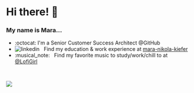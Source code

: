 # Hi there! :wave:

### My name is <b>Mara</b>...

<ul>
  <li>
    :octocat: I'm a Senior Customer Success Architect @GitHub
  </li>
  <li>
    <img src="https://i.stack.imgur.com/gVE0j.png" alt="linkedin"> &nbsp; 
    Find my education & work experience at <a href="https://www.linkedin.com/in/mara-nikola-kiefer">mara-nikola-kiefer</a>
  </li>
  <li>
    :musical_note: &nbsp; Find my favorite music to study/work/chill to at <a href="https://www.youtube.com/@LofiGirl">@LofiGirl</a>
  </li>
</ul>

<br>

![](https://komarev.com/ghpvc/?username=mnkiefer)
